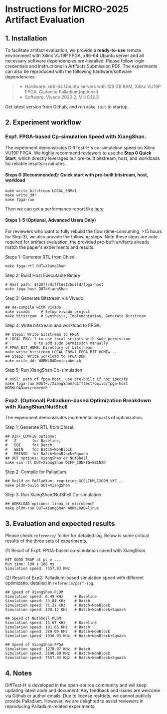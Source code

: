 # Instructions for MICRO-2025 Artifact Evaluation

## 1. Installation
To facilitate artifact evaluation, we provide a **ready-to-use** remote environment with Xilinx VU19P FPGA, x86-64 Ubuntu server and all necessary software dependencies pre-installed. Please follow login credentials and instructions in Artifacts Submission PDF. The experiments can also be reproduced with the following hardware/software dependencies:
> * Hardware: x86-64 Ubuntu servers with 128 GB RAM, Xilinx VU19P FPGA, Cadence Palladium(optional)
> * Software: Vivado 2020.2, Mill 0.12.3

Get latest version from Github, and run `make init` to startup.
## 2. Experiment workflow
### Exp1. FPGA-based Cp-simulation Speed with XiangShan.
The experiment demonstrates DiffTest-H's co-simulation speed on Xilinx VU19P FPGA. We highly recommend reviewers to use the **Step 0 Quick Start**, which directly leverages our pre-built bitstream, host, and workloads for reliable results in minutes.

#### Steps 0 (Recommended): Quick start with pre-built bitstream, host, workload
```shell
make write_bitstream LOCAL_ENV=1
make write_ddr
make fpga-run
```
Then we can get a performance report like [here](#3-evaluation-and-expected-results)

#### Steps 1-5 (Optional, Advanced Users Only)
For reviewers who want to fully rebuild the flow (time-consuming, >15 hours for Step 3), we also provide the following steps. Note these steps are note required for artifact evaluation, the provided pre-built artifacts already match the paper's experiments and results.

Steps 1: Generate RTL from Chisel.
```shell
make fpga-rtl DUT=XiangShan
```

Step 2: Build Host Executable Binary
```shell
# Host path: $(DUT)/difftest/build/fpga-host
make fpga-host DUT=XiangShan
```

Step 3: Generate Bitstream via Vivado.
```shell
## Re-compile with Vivado
make vivado     # Setup vivado project
make bitstream  # Synthesis, Implementation, Generate Bitstream
```

Step 4: Write bitstream and workload to FPGA.
```shell
## Step1: Write bitstream to FPGA
# LOCAL_ENV: 1 to use local scripts with sudo permission
#            0 to add sudo permission manually
# FPGA_BIT_HOME: Directory of bitstream
make write_bitstream LOCAL_ENV=1 FPGA_BIT_HOME=...
## Step2: Write workload to FPGA DDR
make write_ddr WORKLOAD=microbench
```

Step 5: Run XiangShan Co-simulation
```shell
# HOST: path of fpga-host, use pre-built if not specify
make fpga-run HOST=./XiangShan/difftest/build/fpga-host WORKLOAD=microbench
```

### Exp2. (Optional) Palladium-based Optimization Breakdown with XiangShan/NutShell
The experiment demonstrates incremental impacts of optimization.

Step 1: Generate RTL from Chisel.
```shell
## DIFF_CONFIG options:
#   Z       for Baseline,
#   EBI     for Batch,
#   EBIN    for Batch+NonBlock
#   EBINSD  for Batch+NonBlock+Squash
## DUT options: XiangShan or NutShell
make sim-rtl DUT=XiangShan DIFF_CONFIG=EBINSD
```

Step 2: Compile for Palladium.
```shell
## Build on Palladium, requiring XCELIUM,IXCOM,VXE...
make pldm-build DUT=XiangShan
```

Step 3: Run XiangShan/NutShell Co-simulation
```shell
## WORKLOAD options: linux or microbench
make pldm-run DUT=XiangShan WORKLOAD=linux
```

## 3. Evaluation and expected results
Please check `reference/` folder for detailed log. Below is some critical results of the three sets of experiments.

(1) Result of Exp1: FPGA-based co-simulation speed with XiangShan.

```shell
HIT GOOD TRAP at pc = ...
Run time: 190 s 188 ms
Simulation speed: 7557.03 KHz
```

(2) Result of Exp2: Palladium-based simulation speed with different optimizatio, detailed in `reference/perf-log`.

```shell
## Speed of XiangShan-PLDM
Simulation speed: 6.49 KHz     # Baseline
Simulation speed: 23.84 KHz    # Batch
Simulation speed: 71.22 KHz    # Batch+NonBlock
Simulation speed: 478.12 KHz   # Batch+NonBlock+Squash

## Speed of NutShell-PLDM
Simulation speed: 13.67 KHz    # Baseline
Simulation speed: 101.65 KHz   # Batch
Simulation speed: 389.09 KHz   # Batch+NonBlock
Simulation speed: 1030.93 KHz  # Batch+NonBlock+Squash

## Speed of XiangShan-FPGA
Simulation speed: 1278.07 KHz  # Batch
Simulation speed: 2198.00 KHz  # Batch+NonBlock
Simulation speed: 7557.03 KHz  # Batch+NonBlock+Squash
```

## 4. Notes
DiffTest-H is developed in the open-source community and will keep updating latest code and document. Any feedback and issues are welcome via Github or author emails.
Due to license restricts, we cannot publicly provide Palladium. However, we are delighted to assist reviewers in reproducing Palladium-related experiments.
